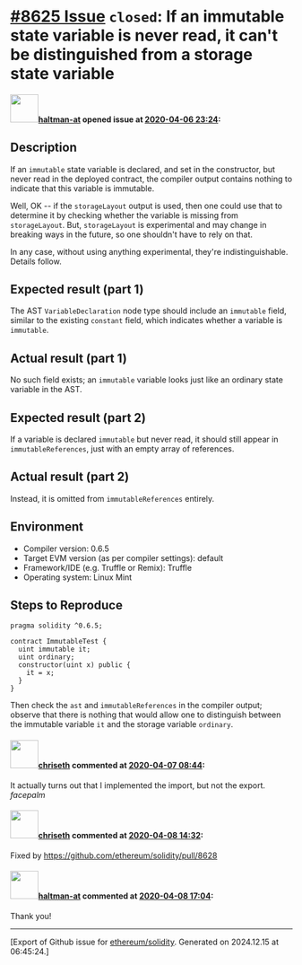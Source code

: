 # [\#8625 Issue](https://github.com/ethereum/solidity/issues/8625) `closed`: If an immutable state variable is never read, it can't be distinguished from a storage state variable

#### <img src="https://avatars.githubusercontent.com/u/35589221?v=4" width="50">[haltman-at](https://github.com/haltman-at) opened issue at [2020-04-06 23:24](https://github.com/ethereum/solidity/issues/8625):

## Description

If an `immutable` state variable is declared, and set in the constructor, but never read in the deployed contract, the compiler output contains nothing to indicate that this variable is immutable.

Well, OK -- if the `storageLayout` output is used, then one could use that to determine it by checking whether the variable is missing from `storageLayout`.  But, `storageLayout` is experimental and may change in breaking ways in the future, so one shouldn't have to rely on that.

In any case, without using anything experimental, they're indistinguishable.  Details follow.

## Expected result (part 1)

The AST `VariableDeclaration` node type should include an `immutable` field, similar to the existing `constant` field, which indicates whether a variable is `immutable`.

## Actual result (part 1)

No such field exists; an `immutable` variable looks just like an ordinary state variable in the AST.

## Expected result (part 2)

If a variable is declared `immutable` but never read, it should still appear in `immutableReferences`, just with an empty array of references.

## Actual result (part 2)

Instead, it is omitted from `immutableReferences` entirely.

## Environment

- Compiler version: 0.6.5
- Target EVM version (as per compiler settings): default
- Framework/IDE (e.g. Truffle or Remix): Truffle
- Operating system: Linux Mint

## Steps to Reproduce

```solidity
pragma solidity ^0.6.5;

contract ImmutableTest {
  uint immutable it;
  uint ordinary;
  constructor(uint x) public {
    it = x;
  }
}
```

Then check the `ast` and `immutableReferences` in the compiler output; observe that there is nothing that would allow one to distinguish between the immutable variable `it` and the storage variable `ordinary`.

#### <img src="https://avatars.githubusercontent.com/u/9073706?v=4" width="50">[chriseth](https://github.com/chriseth) commented at [2020-04-07 08:44](https://github.com/ethereum/solidity/issues/8625#issuecomment-610259447):

It actually turns out that I implemented the import, but not the export. *facepalm*

#### <img src="https://avatars.githubusercontent.com/u/9073706?v=4" width="50">[chriseth](https://github.com/chriseth) commented at [2020-04-08 14:32](https://github.com/ethereum/solidity/issues/8625#issuecomment-610994363):

Fixed by https://github.com/ethereum/solidity/pull/8628

#### <img src="https://avatars.githubusercontent.com/u/35589221?v=4" width="50">[haltman-at](https://github.com/haltman-at) commented at [2020-04-08 17:04](https://github.com/ethereum/solidity/issues/8625#issuecomment-611077268):

Thank you!


-------------------------------------------------------------------------------



[Export of Github issue for [ethereum/solidity](https://github.com/ethereum/solidity). Generated on 2024.12.15 at 06:45:24.]
